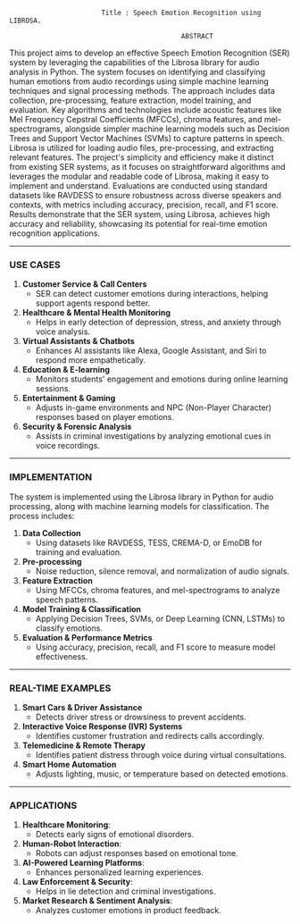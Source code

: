 
                           Title : Speech Emotion Recognition using LIBROSA.

                                               ABSTRACT
This project aims to develop an effective Speech Emotion Recognition (SER) system
by leveraging the capabilities of the Librosa library for audio analysis in Python. The
system focuses on identifying and classifying human emotions from audio recordings
using simple machine learning techniques and signal processing methods. The
approach includes data collection, pre-processing, feature extraction, model training,
and evaluation. Key algorithms and technologies include acoustic features like Mel
Frequency Cepstral Coefficients (MFCCs), chroma features, and mel-spectrograms,
alongside simpler machine learning models such as Decision Trees and Support Vector
Machines (SVMs) to capture patterns in speech. Librosa is utilized for loading audio
files, pre-processing, and extracting relevant features. The project's simplicity and
efficiency make it distinct from existing SER systems, as it focuses on straightforward
algorithms and leverages the modular and readable code of Librosa, making it  easy
to implement and understand. Evaluations are conducted using standard datasets like
RAVDESS to ensure robustness across diverse speakers and contexts, with metrics
including accuracy, precision, recall, and F1 score. Results demonstrate that the SER
system, using Librosa, achieves high accuracy and reliability, showcasing its potential
for real-time emotion recognition applications.



----------------------

   ###  USE CASES
1. **Customer Service & Call Centers**  
   - SER can detect customer emotions during interactions, helping support agents respond better.  
2. **Healthcare & Mental Health Monitoring** 
   - Helps in early detection of depression, stress, and anxiety through voice analysis.  
3. **Virtual Assistants & Chatbots**  
   - Enhances AI assistants like Alexa, Google Assistant, and Siri to respond more empathetically.  
4. **Education & E-learning**  
   - Monitors students' engagement and emotions during online learning sessions.  
5. **Entertainment & Gaming**  
   - Adjusts in-game environments and NPC (Non-Player Character) responses based on player emotions.  
6. **Security & Forensic Analysis**
   - Assists in criminal investigations by analyzing emotional cues in voice recordings.

-----------------------------

### IMPLEMENTATION
The system is implemented using the Librosa library in Python for audio processing, along with machine learning models for classification. The process includes:

1. **Data Collection**
   - Using datasets like RAVDESS, TESS, CREMA-D, or EmoDB for training and evaluation.
2. **Pre-processing**
   - Noise reduction, silence removal, and normalization of audio signals.
3. **Feature Extraction**
   - Using MFCCs, chroma features, and mel-spectrograms to analyze speech patterns.
4. **Model Training & Classification**
   - Applying Decision Trees, SVMs, or Deep Learning (CNN, LSTMs) to classify emotions.
5. **Evaluation & Performance Metrics**
   - Using accuracy, precision, recall, and F1 score to measure model effectiveness.
  
------------------------

### REAL-TIME EXAMPLES
1. **Smart Cars & Driver Assistance**
   - Detects driver stress or drowsiness to prevent accidents.
2. **Interactive Voice Response (IVR) Systems**
   - Identifies customer frustration and redirects calls accordingly.
3. **Telemedicine & Remote Therapy**
   - Identifies patient distress through voice during virtual consultations.
4. **Smart Home Automation**
   - Adjusts lighting, music, or temperature based on detected emotions.
  
----------------------
### APPLICATIONS
1. **Healthcare Monitoring**:
   - Detects early signs of emotional disorders.
2. **Human-Robot Interaction**:
   - Robots can adjust responses based on emotional tone.
3. **AI-Powered Learning Platforms**:
   - Enhances personalized learning experiences.
4. **Law Enforcement & Security**:
   - Helps in lie detection and criminal investigations.
5. **Market Research & Sentiment Analysis**:
   - Analyzes customer emotions in product feedback.







  


